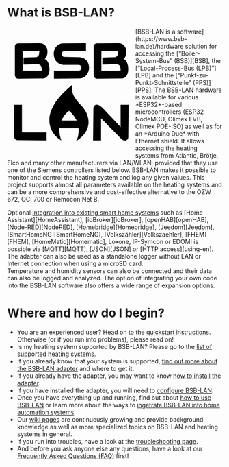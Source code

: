 # What is BSB-LAN?
<div style="float:left"><svg class='logo' viewBox='0 0 400 400' xmlns='http://www.w3.org/2000/svg' height=100% width=100%><path id='b' d='m98 47-63 1c-6 0-12 4-11 11v88c1 5 3 10 10 11l79-1c25-1 24-53 4-61 11-5 18-49-19-49zM48 72h52c1 10-2 18-11 19l-38 1v22l43-1c14 0 14 11 14 20H48Z'/><use href='#b' x='246'/><path d='m268 350 1-100c2-14 14-16 29-1l56 59v-69h25l-1 99c1 12-12 17-22 7l-63-64v69Zm-65-173c-112 90-67 155-34 173-4-11-7-23-6-38h60c0 29-4 31-8 40 57-35 42-86 15-112-21-21-32-40-27-63zm-10 81c13 10 18 20 24 30h-48c5-9 8-18 24-30zM21 239h25v86h77v25l-90-1s-11 1-11-12z M246 47v25h-68c-10 1-11 18 1 18l47 1c41 3 37 63 2 66l-82 1v-25h77c11 0 12-18 0-18h-48c-42-5-37-67 0-67z'/></svg></div>
[BSB-LAN is a software](https://www.bsb-lan.de)/hardware solution for accessing the [“Boiler-System-Bus” (BSB)][BSB], the [“Local-Process-Bus (LPB)”][LPB] and the [“Punkt-zu-Punkt-Schnittstelle” (PPS)][PPS]. The BSB-LAN hardware is available for various *ESP32*-based microcontrollers (ESP32 NodeMCU, Olimex EVB, Olimex POE-ISO) as well as for an *Arduino Due* with Ethernet shield. It allows accessing the heating systems from Atlantic, Brötje, Elco and many other manufacturers via LAN/WLAN, provided that they use one of the Siemens controllers listed below.  
BSB-LAN makes it possible to monitor and control the heating system and log any given values. This project supports almost all parameters available on the heating systems and can be a more comprehensive and cost-effective alternative to the OZW 672, OCI 700 or Remocon Net B.

Optional [integration into existing smart home systems](homeautomation.md) such as [Home Assistant][HomeAssistant], [ioBroker][ioBroker], [openHAB][openHAB], [Node-RED][NodeRED], [Homebridge][Homebridge], [Jeedom][Jeedom], [SmartHomeNG][SmartHomeNG], [Volkszähler][Volkszaehler], [FHEM][FHEM], [HomeMatic][Homematic], Loxone, IP-Symcon or EDOMI is possible via [MQTT][MQTT], [JSON][JSON] or [HTTP access][using-en]. 
The adapter can also be used as a standalone logger without LAN or Internet connection when using a microSD card.  
Temperature and humidity sensors can also be connected and their data can also be logged and analyzed. The option of integrating your own code into the BSB-LAN software also offers a wide range of expansion options. 

# Where and how do I begin?
- You are an experienced user? Head on to the [quickstart instructions](quickstart.md). Otherwise (or if you run into problems), please read on!
- Is my heating system supported by BSB-LAN? Please go to the [list of supported heating systems](supported_heating_systems.md).
- If you already know that your system is supported, [find out more about the BSB-LAN adapter](bsb-lan_adapter.md) and where to get it.
- If you already have the adapter, you may want to know [how to install the adapter](install.md).
- If you have installed the adapter, you will need to [configure BSB-LAN](configure.md).
- Once you have everything up and running, find out about [how to use BSB-LAN](using.md) or learn more about the ways to [ingetrate BSB-LAN into home automation systems](homeautomation.md).
- Our [wiki pages](https://github.com/fredlcore/BSB-LAN/wiki) are continuously growing and provide background knowledge as well as more specialized topics on BSB-LAN and heating systems in general.
- If you run into troubles, have a look at the [troubleshooting page](troubleshooting.md).
- And before you ask anyone else any questions, have a look at our [Frequently Asked Questions (FAQ)](faq.md) first!
